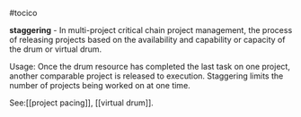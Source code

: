 #tocico

<b>staggering</b> -  In multi-project critical chain project management, the process of releasing projects based on the availability and capability or capacity of the drum or virtual drum.

Usage: Once the drum resource has completed the last task on one project, another comparable project is released to execution.  Staggering limits the number of projects being worked on at one time.





See:[[project pacing]], [[virtual drum]].
